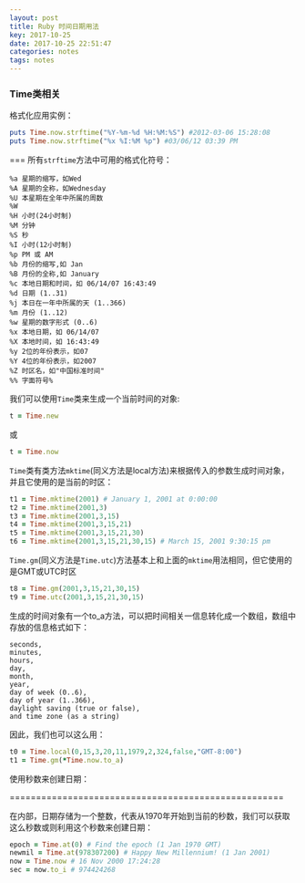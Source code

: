 ```yaml
---
layout: post
title: Ruby 时间日期用法
key: 2017-10-25
date: 2017-10-25 22:51:47
categories: notes
tags: notes
---
```


### Time类相关
格式化应用实例：

```ruby
puts Time.now.strftime("%Y-%m-%d %H:%M:%S") #2012-03-06 15:28:08
puts Time.now.strftime("%x %I:%M %p") #03/06/12 03:39 PM
```

<!--more-->

===
所有`strftime`方法中可用的格式化符号：


```
%a 星期的缩写，如Wed
%A 星期的全称，如Wednesday
%U 本星期在全年中所属的周数
%W
%H 小时(24小时制)
%M 分钟
%S 秒
%I 小时(12小时制)
%p PM 或 AM
%b 月份的缩写,如 Jan
%B 月份的全称,如 January
%c 本地日期和时间，如 06/14/07 16:43:49
%d 日期 (1..31)
%j 本日在一年中所属的天 (1..366)
%m 月份 (1..12)
%w 星期的数字形式 (0..6)
%x 本地日期，如 06/14/07
%X 本地时间，如 16:43:49
%y 2位的年份表示，如07
%Y 4位的年份表示，如2007
%Z 时区名，如"中国标准时间"
%% 字面符号%
```

我们可以使用`Time`类来生成一个当前时间的对象:
```ruby
t = Time.new
```

或

```ruby
t = Time.now
```
`Time`类有类方法`mktime`(同义方法是local方法)来根据传入的参数生成时间对象，并且它使用的是当前的时区：

```ruby
t1 = Time.mktime(2001) # January 1, 2001 at 0:00:00
t2 = Time.mktime(2001,3)
t3 = Time.mktime(2001,3,15)
t4 = Time.mktime(2001,3,15,21)
t5 = Time.mktime(2001,3,15,21,30)
t6 = Time.mktime(2001,3,15,21,30,15) # March 15, 2001 9:30:15 pm
```

`Time.gm`(同义方法是`Time.utc`)方法基本上和上面的`mktime`用法相同，但它使用的是GMT或UTC时区
```ruby
t8 = Time.gm(2001,3,15,21,30,15)
t9 = Time.utc(2001,3,15,21,30,15)
```

生成的时间对象有一个to_a方法，可以把时间相关一信息转化成一个数组，数组中存放的信息格式如下：

```
seconds,
minutes,
hours,
day,
month,
year,
day of week (0..6),
day of year (1..366),
daylight saving (true or false),
and time zone (as a string)
```

因此，我们也可以这么用：

```ruby
t0 = Time.local(0,15,3,20,11,1979,2,324,false,"GMT-8:00")
t1 = Time.gm(*Time.now.to_a)
```

使用秒数来创建日期：

====================================================

在内部，日期存储为一个整数，代表从1970年开始到当前的秒数，我们可以获取这么秒数或则利用这个秒数来创建日期：

```ruby
epoch = Time.at(0) # Find the epoch (1 Jan 1970 GMT)
newmil = Time.at(978307200) # Happy New Millennium! (1 Jan 2001)
now = Time.now # 16 Nov 2000 17:24:28
sec = now.to_i # 974424268
```